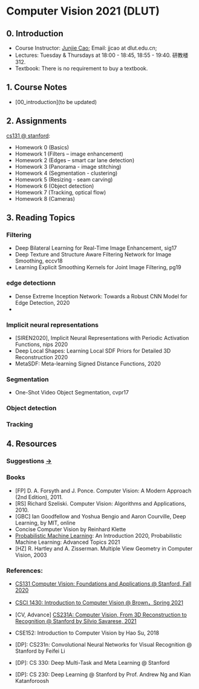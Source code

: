 # Computer Vision 2021 (DLUT)
## 0. Introduction

- Course Instructor: [Junjie Cao](http://jjcao.github.io/); Email: jjcao at dlut.edu.cn; 
- Lectures: Tuesday & Thursdays at 18:00 - 18:45, 18:55 - 19:40. 研教楼312.
- Textbook: There is no requirement to buy a textbook.

## 1. Course Notes
- [00_introduction](to be updated)

## 2. Assignments
[cs131 @ stanford](http://vision.stanford.edu/teaching/cs131_fall2021/assignments.html):
- Homework 0 (Basics)
- Homework 1 (Filters – image enhancement)
- Homework 2 (Edges – smart car lane detection)
- Homework 3 (Panorama - image stitching)
- Homework 4 (Segmentation - clustering)
- Homework 5 (Resizing - seam carving)
- Homework 6 (Object detection)
- Homework 7 (Tracking, optical flow)
- Homework 8 (Cameras)

## 3. Reading Topics
### Filtering
- Deep Bilateral Learning for Real-Time Image Enhancement, sig17
- Deep Texture and Structure Aware Filtering Network for Image Smoothing, eccv18
- Learning Explicit Smoothing Kernels for Joint Image Filtering, pg19

### edge detectionn
- Dense Extreme Inception Network: Towards a Robust CNN Model for Edge Detection, 2020
- 
### Implicit neural representations
<!-- - Implicit Geometric Regularization for Learning Shapes, 2020, Yaron Lipman -->
- [SIREN2020], Implicit Neural Representations with Periodic Activation Functions, nips 2020
- Deep Local Shapes: Learning Local SDF Priors for Detailed 3D Reconstruction 2020
- MetaSDF: Meta-learning Signed Distance Functions, 2020

### Segmentation
- One-Shot Video Object Segmentation, cvpr17

### Object detection

### Tracking

## 4. Resources
### Suggestions [->](https://github.com/jjcao-school/common/tree/main/for_students)

### Books 
- [FP] D. A. Forsyth and J. Ponce. Computer Vision: A Modern Approach (2nd Edition), 2011.
- [RS] Richard Szeliski. Computer Vision: Algorithms and Applications, 2010.
- [GBC] Ian Goodfellow and Yoshua Bengio and Aaron Courville, Deep Learning, by MIT, online
- Concise Computer Vision by Reinhard Klette
- [Probabilistic Machine Learning](https://github.com/probml/pml-book): An Introduction 2020, Probabilistic Machine Learning: Advanced Topics 2021
- [HZ] R. Hartley and A. Zisserman. Multiple View Geometry in Computer Vision, 2003

### References:
- [CS131 Computer Vision: Foundations and Applications @ Stanford, Fall 2020](http://vision.stanford.edu/teaching/cs131_fall2021/index.html)
- [CSCI 1430: Introduction to Computer Vision @ Brown，Spring 2021](https://browncsci1430.github.io/webpage/index.html)


- [CV, Advance] [CS231A: Computer Vision, From 3D Reconstruction to Recognition @ Stanford by Silvio Savarese, 2021](https://web.stanford.edu/class/cs231a/syllabus.html)
  
- CSE152: Introduction to Computer Vision by Hao Su, 2018
- [DP]: CS231n: Convolutional Neural Networks for Visual Recognition @ Stanford by Feifei Li
- [DP]: CS 330: Deep Multi-Task and Meta Learning @ Stanford
- [DP]: CS 230: Deep Learning @ Stanford by Prof. Andrew Ng and Kian Katanforoosh